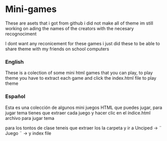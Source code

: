 # Mini-games
These are asets that i got from github i did not make all of theme im still working on ading the names of the creators with the necesary recognociment

I dont want any reconicement for these games i just did these to be able to share theme with my friends on school  computers


### English

These is a colection of some mini html games that you can play, to play theme you have to extract each game and click the index.html file to play theme 

### Español

Esta es una colección de algunos mini juegos HTML que puedes jugar, para jugar tema tienes que extraer cada juego y hacer clic en el índice.html archivo para jugar tema

para los tontos de clase teneis que extraer los la carpeta y ir a Unciped -> ¨ Juego ¨ -> y index file

